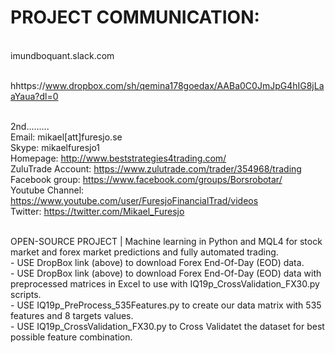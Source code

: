 # PROJECT COMMUNICATION: 
<br />imundboquant.slack.com

<br />hhttps://www.dropbox.com/sh/qemina178goedax/AABa0C0JmJpG4hIG8jLaaYaua?dl=0

<br />2nd.........
<br />Email: mikael[att]furesjo.se
<br />Skype: mikaelfuresjo1
<br />Homepage: http://www.beststrategies4trading.com/
<br />ZuluTrade Account: https://www.zulutrade.com/trader/354968/trading
<br />Facebook group: https://www.facebook.com/groups/Borsrobotar/
<br />Youtube Channel: https://www.youtube.com/user/FuresjoFinancialTrad/videos
<br />Twitter: https://twitter.com/Mikael_Furesjo


<br /> OPEN-SOURCE PROJECT | Machine learning in Python and MQL4 for stock market and forex market predictions and fully automated trading. 
<br /> - USE DropBox link (above) to download Forex End-Of-Day (EOD) data.
<br /> - USE DropBox link (above) to download Forex End-Of-Day (EOD) data with preprocessed matrices in Excel to use with IQ19p_CrossValidation_FX30.py scripts.
<br /> - USE IQ19p_PreProcess_535Features.py to create our data matrix with 535 features and 8 targets values.
<br /> - USE IQ19p_CrossValidation_FX30.py to Cross Validatet the dataset for best possible feature combination.
